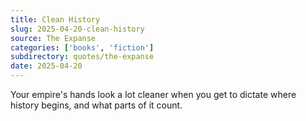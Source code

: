 ```yaml
---
title: Clean History
slug: 2025-04-20-clean-history
source: The Expanse
categories: ['books', 'fiction']
subdirectory: quotes/the-expanse
date: 2025-04-20
---
```


Your empire's hands look a lot cleaner when you get to dictate where history begins, and what parts of it count.
